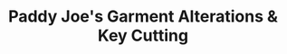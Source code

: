 ---
title: "Paddy Joe's Garment Alterations & Key Cutting"
url: /cork/paddy-joes-garment-alterations-and-key-cutting/
shop: tailor
---